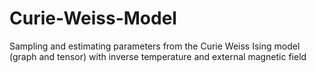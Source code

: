 # Curie-Weiss-Model
Sampling and estimating parameters from the Curie Weiss Ising model (graph and tensor) with inverse temperature and external magnetic field
